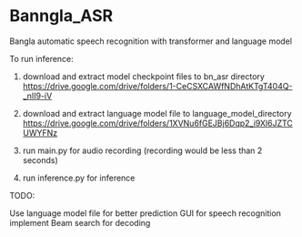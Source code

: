 # Banngla_ASR
Bangla automatic speech recognition with transformer and language model

To run inference:

1. download and extract model checkpoint files to bn_asr directory 
https://drive.google.com/drive/folders/1-CeCSXCAWfNDhAtKTgT404Q-_nII9-iV

2. download and extract language model file to language_model_directory
https://drive.google.com/drive/folders/1XVNu6fGEJBj6Dqp2_i9Xl6JZTCUWYFNz

3. run main.py for audio recording (recording would be less than 2 seconds)

4. run inference.py for inference 

TODO:

Use language model file for better prediction
GUI for speech recognition
implement Beam search for decoding
